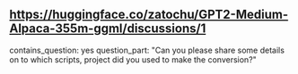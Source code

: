 ## https://huggingface.co/zatochu/GPT2-Medium-Alpaca-355m-ggml/discussions/1

contains_question: yes
question_part: "Can you please share some details on to which scripts, project did you used to make the conversion?"
